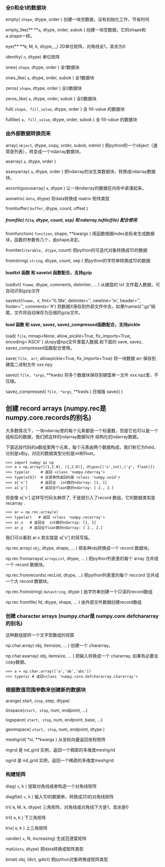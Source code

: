 ### 全0和全1的数据块

empty\( `shape`,      dtype,  order \)           创建一块空数据，没有初始化工作，节省时间

empty\_like\(** **`a`,      dtype, order, subok \)  创建一块空数据，它的shape和a.shape一样。

eye\(** **`N`,     M, k, dtype_ _\) 2D单位矩阵，对角线全1，其余为0

identity\( `n`,    dtype\) 单位矩阵

ones\( `shape`,  dtype, order \)            全1数据块

ones\_like\( `a`,  dtype, order, subok \) 全1数据块

zeros\( `shape`,  dtype, order \) 全0数据块

zeros\_like\( `a`,  dtype, order, subok \) 全0数据块

full\( `shape, fill_value`, dtype, order \) 全 fill-value 的数据块

fulllike\( `a, fill_value`,  dtype, order, subok \) 全 fill-value 的数据块

### 由外部数据转换而来

array\( `object`, dtype, copy, order, subok, ndmin \)  把python的一个object（通常是列表），转变成一个ndarray数据块。

asarray\( `a`,  dtype, order \)

asanyarray\( `a`, dtype, order \) 把ndarray的派生类数据块，转换成ndarray数据块。

ascontiguousarray\( `a`, dtype \) 让一块ndarray的数据在内存中紧凑起来。

asmatrix\( `data`,  dtype\) 将data转换成 matrix 矩阵类型

frombuffer\( `buffer`, dtype, count, offset \)

##### fromfile\( `file`, dtype, count, sep\)  和 ndarray.tofile\(file\) 配合使用

fromfunction\( `function`, shape, \*\*kwargs \) 用函数根据index坐标来生成数据块，函数的参数有几个，由shape决定。

fromiter\(`iterable, dtype`,    count\)   把python的可迭代对象转换成1D的数据

fromstring\( `string`, dtype, count, sep \)   把python的字符串转换成1D的数据

#### loadtxt 函数 和 savetxt 函数配合，支持gzip

loadtxt\( `fname`, dtype, comments,  delimiter, ... \)   从硬盘的 txt 文件载入数据，可自动识别gzip文件

savetxt\(`fname, X`, fmt='%.18e', delimiter='', newline='\n', header='', footer='', comments='\#'\) 将数据X保存到外部文件中去，如果fname以“.gz”结尾，文件将自动保存为压缩的gzip文件。

#### load 函数 和 save, savez, savez\_compressed函数配合，支持pickle

load\( `file`, mmap=None, allow\_pickle=True, fix\_imports=True, encoding='ASCII' \) 从npy或npz文件里载入数据,和下面的 save,  savez,  savez\_compressed函数配合使用。

save\( `file, arr`,   allowpickle=True, fix\_imports=True\) 将一块数据 arr 保存到硬盘二进制文件 xxx.npy

savez\( `file, *args`, \*\*kwds\)  将多个数据块保存到硬盘单一文件 xxx.npz里，不压缩。

savez\_compressed\( `file, *args`, \*\*kwds \)  压缩版 savez\( \)

## 创建 record arrays \(numpy.rec是numpy.core.records的别名\)

大多数情况下，一块ndarray里的每个元素都是一个标量数，但是它也可以是一个组和后的数据，我们把这样的ndarray数据叫作 结构化的ndarray数据。

下面这段代码的a数组里两个元素，每个元素由两个数据构成，我们称它为field，分别是x和y，对应的数据类型分别是int和float。

```
>>> import numpy as np
>>> a = np.array([(1,2.0), (1,2.0)], dtype=[('x',int),('y', float)])
>>> type(a)     # 返回 <class 'numpy.ndarray'>
>>> type(a[0])  # 这里竟然返回的是 <class 'numpy.void'>
>>> a['x']      # 返回全  int数的ndarray: [1, 1]
>>> a['y']      # 返回全float数的ndarray: [ 2., 2.]
```

但是像 a\['x'\] 这样写代码太麻烦了, 于是就引入了record 数组，它的数据类型是 recarray .

```
>>> ar = np.rec.array(a)
>>> type(ar)   # 返回 <class 'numpy.recarray'>
>>> ar.x   # 返回全  int数的ndarray: [1, 1]
>>> ar.y   # 返回全float数的ndarray: [ 2., 2.]
```

我们可以看到 ar.x 其实就是 a\['x'\] 的简写版。

np.rec.array\( `obj`,  dtype, shape, ... \)           把各种obj转换成一个 record 数据块。

np.rec.fromarrays\( `arrayList`,  dtype, ... \) 把python列表里的每个 array 合并成一个 record 数据块。

np.rec.fromrecords\( recList, dtype, ...\)          把python列表里的每个 reccord 合并成一个大 record 数据块。

np.rec.fromstring\( `datastring`,  dtype \)    由字符串创建一个只读的record数组

np.rec.fromfile\( fd, dtype, shape, ... \)            由外部文件数据创建record数组

### 创建 character arrays \(numpy.char是 numpy.core.defchararray的别名\)

这种数组提供一个文字型数组的视窗

np.char.array\( obj, itemsize, ... \)     创建一个 chararray。

np.char.asarray\( obj, itemsize, ... \) 把输入转换成一个 chararray, 如果有必要会copy数据。

```
>>> a = np.char.array(['a','ab','abc'])
>>> type(a) # 返回<class 'numpy.core.defchararray.chararray'>
```

### 根据数值范围参数来创建新的数据块

arange\( start, `stop`, step,  dtype\)

linspace\(`start, stop`,  num,  endpoint, ...\)

logspace\( `start, stop`, num, endpoint, base, ...\)

geomspace\( `start, stop`, num, endpoint, dtype \)

meshgrid\( \*xi, \*\*kwargs \) 从坐标向量返回坐标矩阵

mgrid           是 nd\_grid 实例，返回一个稠密的多维度meshgrid

ogrid            是 nd\_grid 实例，返回一个稀疏的多维度meshgrid

### 构建矩阵

diag\( `v`, k \) 提取对角线或者构造一个对角线矩阵

diagflat\( `v`, k \) 输入1D的数据串，转换成2D的对角线矩阵

tri\( `N`, M, k, dtype\) 三角矩阵，对角线或对角线下方是1，其余是0

tril\( `m`, k \) 下三角矩阵

triu\( `m`, k \) 上三角矩阵

vander\( `x`, N, increasing\) 生成范德蒙矩阵

mat\(`data`, dtype\) 把data转换成矩阵类型

bmat\( obj, ldict, gdict\) 把python对象转换成矩阵类型

